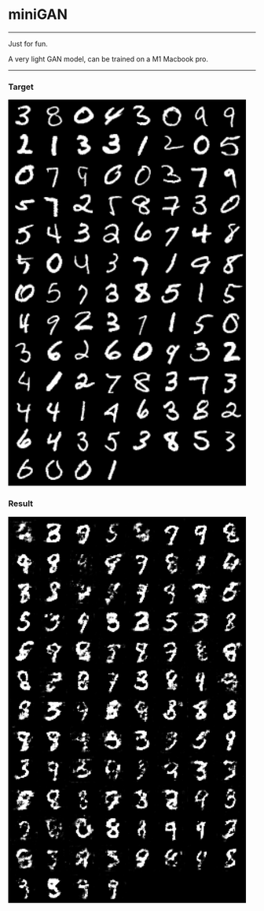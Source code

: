 # miniGAN

---

Just for fun.

A very light GAN model, can be trained on a M1 Macbook pro.

---
### Target
![image](https://github.com/Josh-Yi/Images_Repoisitory/blob/main/10361641664704_.pic.jpg)
### Result
![image](https://github.com/Josh-Yi/Images_Repoisitory/blob/main/10351641664697_.pic.jpg)
